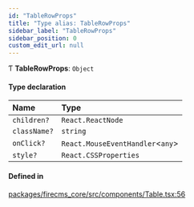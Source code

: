 ```yaml
---
id: "TableRowProps"
title: "Type alias: TableRowProps"
sidebar_label: "TableRowProps"
sidebar_position: 0
custom_edit_url: null
---
```


Ƭ **TableRowProps**: `Object`

#### Type declaration

| Name | Type |
| :------ | :------ |
| `children?` | `React.ReactNode` |
| `className?` | `string` |
| `onClick?` | `React.MouseEventHandler`\<`any`\> |
| `style?` | `React.CSSProperties` |

#### Defined in

[packages/firecms_core/src/components/Table.tsx:56](https://github.com/FireCMSco/firecms/blob/d45f3739/packages/firecms_core/src/components/Table.tsx#L56)
